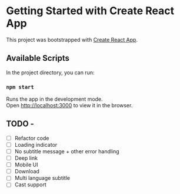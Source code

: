 # Getting Started with Create React App

This project was bootstrapped with [Create React App](https://github.com/facebook/create-react-app).

## Available Scripts

In the project directory, you can run:

### `npm start`

Runs the app in the development mode.\
Open [http://localhost:3000](http://localhost:3000) to view it in the browser.



## TODO -
- [ ] Refactor code
- [ ] Loading indicator
- [ ] No subtitle message + other error handling
- [ ] Deep link
- [ ] Mobile UI
- [ ] Download
- [ ] Multi language subtitle
- [ ] Cast support